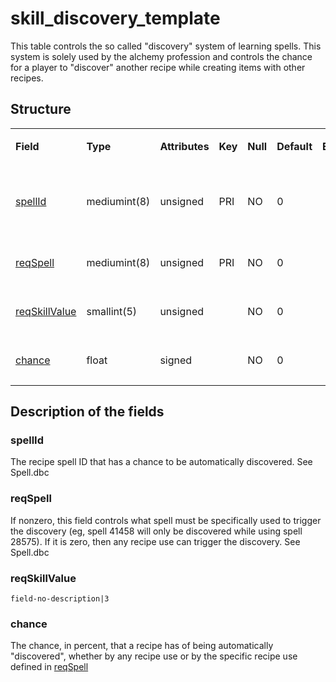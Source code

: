 # skill\_discovery\_template

This table controls the so called "discovery" system of learning spells. This system is solely used by the alchemy profession and controls the chance for a player to "discover" another recipe while creating items with other recipes.

## Structure

<table>
<colgroup>
<col width="12%" />
<col width="12%" />
<col width="12%" />
<col width="12%" />
<col width="12%" />
<col width="12%" />
<col width="12%" />
<col width="12%" />
</colgroup>
<tbody>
<tr>
<td><p><strong>Field</strong></p></td>
<td><p><strong>Type</strong></p></td>
<td><p><strong>Attributes</strong></p></td>
<td><p><strong>Key</strong></p></td>
<td><p><strong>Null</strong></p></td>
<td><p><strong>Default</strong></p></td>
<td><p><strong>Extra</strong></p></td>
<td><p><strong>Comment</strong></p></td>
</tr>
<tr>
<td><p><a href="#spellid">spellId</a></p></td>
<td><p>mediumint(8)</p></td>
<td><p>unsigned</p></td>
<td><p>PRI</p></td>
<td><p>NO</p></td>
<td><p>0</p></td>
<td><p> </p></td>
<td><p>SpellId of the discoverable spell</p></td>
</tr>
<tr>
<td><p><a href="#reqspell">reqSpell</a></p></td>
<td><p>mediumint(8)</p></td>
<td><p>unsigned</p></td>
<td><p>PRI</p></td>
<td><p>NO</p></td>
<td><p>0</p></td>
<td><p> </p></td>
<td><p>spell requirement</p></td>
</tr>
<tr>
<td><p><a href="#reqskillvalue">reqSkillValue</a></p></td>
<td><p>smallint(5)</p></td>
<td><p>unsigned</p></td>
<td><p> </p></td>
<td><p>NO</p></td>
<td><p>0</p></td>
<td><p> </p></td>
<td><p>skill points requirement</p></td>
</tr>
<tr>
<td><p><a href="#chance">chance</a></p></td>
<td><p>float</p></td>
<td><p>signed</p></td>
<td><p> </p></td>
<td><p>NO</p></td>
<td><p>0</p></td>
<td><p> </p></td>
<td><p>chance to discover</p></td>
</tr>
</tbody>
</table>

## Description of the fields

### spellId

The recipe spell ID that has a chance to be automatically discovered. See Spell.dbc

### reqSpell

If nonzero, this field controls what spell must be specifically used to trigger the discovery (eg, spell 41458 will only be discovered while using spell 28575). If it is zero, then any recipe use can trigger the discovery. See Spell.dbc

### reqSkillValue

`field-no-description|3`

### chance

The chance, in percent, that a recipe has of being automatically "discovered", whether by any recipe use or by the specific recipe use defined in [reqSpell](#reqspell)
